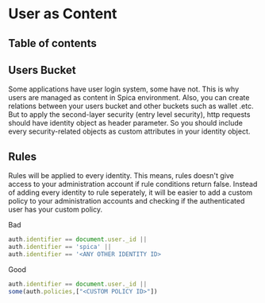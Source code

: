 # User as Content

## Table of contents

## Users Bucket

Some applications have user login system, some have not. This is why users are managed as content in Spica environment. Also, you can create relations between your users bucket and other buckets such as wallet .etc. But to apply the second-layer security (entry level security), http requests should have identity object as header parameter. So you should include every security-related objects as custom attributes in your identity object.

## Rules

Rules will be applied to every identity. This means, rules doesn't give access to your administration account if rule conditions return false. Instead of adding every identity to rule seperately, it will be easier to add a custom policy to your administration accounts and checking if the authenticated user has your custom policy.

Bad

```javascript
auth.identifier == document.user._id ||
auth.identifier == 'spica' ||
auth.identifier == '<ANY OTHER IDENTITY ID>
```

Good

```javascript
auth.identifier == document.user._id ||
some(auth.policies,["<CUSTOM POLICY ID>"])
```